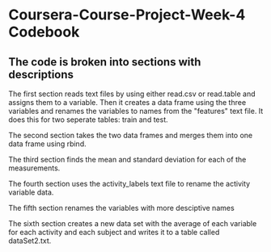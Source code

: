 # Coursera-Course-Project-Week-4  Codebook

## The code is broken into sections with descriptions

The first section reads text files by using either read.csv or read.table and assigns them to a variable. Then it creates a data frame using the three variables and renames the variables to names from the "features" text file. 
It does this for two seperate tables: train and test. 

The second section takes the two data frames and merges them into one data frame using rbind. 

The third section finds the mean and standard deviation for each of the measurements. 

The fourth section uses the activity_labels text file to rename the activity variable data. 

The fifth section renames the variables with more desciptive names

The sixth section creates a new data set with the average of each variable for each activity and each subject and writes it to a table called dataSet2.txt. 

